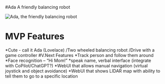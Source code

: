 #Ada
A friendly balancing robot

![Ada, the friendly balancing robot]("./images/_2174df76-0215-4122-abec-6b94d869bbaf.jpg")

# MVP Features
*Cute - call it Ada (Lovelace)
/Two wheeled balancing robot
/Drive with a game controller
#V.Next Features
*Track person and follow them around
*Face recognition – “Hi Mom!”
*speak name, verbal interface (integrate with CoPilot/ChatGPT?)
*WebUI that allows manual navigation (virtual joystick and object avoidance)
*WebUI that shows LIDAR map with ability to tell them to go to a specific location

